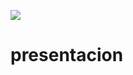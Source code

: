 ![](https://user-images.githubusercontent.com/70109524/111499338-9cd7f000-8721-11eb-8694-de5afdc95d5f.png)



# presentacion
